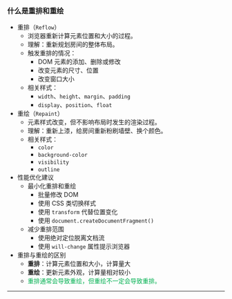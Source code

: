 ### 什么是重排和重绘

- 重排（`Reflow`）
	- 浏览器重新计算元素位置和大小的过程。
	- 理解：重新规划房间的整体布局。
	- 触发重排的情况：
		- DOM 元素的添加、删除或修改
		- 改变元素的尺寸、位置
		- 改变窗口大小
	- 相关样式：
		- `width`、`height`、`margin`、`padding`
		- `display`、`position`、`float`
- 重绘（`Repaint`）
	- 元素样式改变，但不影响布局时发生的渲染过程。
	- 理解：重新上漆，给房间重新粉刷墙壁、换个颜色。
	- 相关样式：
		- `color`
		- `background-color`
		- `visibility`
		- `outline`
- 性能优化建议
	- 最小化重排和重绘
		- 批量修改 DOM
		- 使用 CSS 类切换样式
		- 使用 `transform` 代替位置变化
		- 使用 `document.createDocumentFragment()`
	- 减少重排范围
		- 使用绝对定位脱离文档流
		- 使用 `will-change` 属性提示浏览器
- 重排与重绘的区别
	- **重排**：计算元素位置和大小，计算量大
	- **重绘**：更新元素外观，计算量相对较小
	- <font color="#00b050">重排通常会导致重绘，但重绘不一定会导致重排。</font>

---
